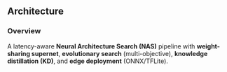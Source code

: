 ## Architecture

### Overview
A latency-aware **Neural Architecture Search (NAS)** pipeline with **weight-sharing supernet**, **evolutionary search** (multi-objective), **knowledge distillation (KD)**, and **edge deployment** (ONNX/TFLite).

